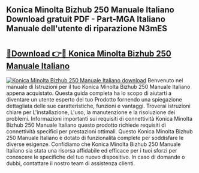 ## Konica Minolta Bizhub 250 Manuale Italiano Download gratuit PDF - Part-MGA Italiano Manuale dell'utente di riparazione N3mES

# <h2><a href="http://dfbemd.blite.top/?on=Konica+Minolta+Bizhub+250+Manuale+Italiano">🔗Download 👉🔴 Konica Minolta Bizhub 250 Manuale Italiano</a></h2>

[![Konica Minolta Bizhub 250 Manuale Italiano download](https://i.imgur.com/lujVjoI.png)](http://dfbemd.blite.top/?on=Konica+Minolta+Bizhub+250+Manuale+Italiano)
Benvenuto nel manuale di Istruzioni per il tuo Konica Minolta Bizhub 250 Manuale Italiano appena acquistato. Questa guida completa ha lo scopo di aiutarti a diventare un utente esperto del tuo Prodotto fornendo una spiegazione dettagliata delle sue caratteristiche, funzioni e vantaggi. Troverai istruzioni chiare per L'installazione, L'uso, la manutenzione e la risoluzione dei problemi. Informazioni importanti sui requisiti di connettività Konica Minolta Bizhub 250 Manuale Italiano questo prodotto richiede requisiti di connettività specifici per prestazioni ottimali. Questo Konica Minolta Bizhub 250 Manuale Italiano è dotato di funzionalità complete per soddisfare le diverse esigenze. Confidiamo che Konica Minolta Bizhub 250 Manuale Italiano sia stata una risorsa affidabile ed efficace per i tuoi sforzi per conoscere le specifiche del tuo nuovo dispositivo. In caso di domande o dubbi, contattare il nostro team di assistenza clienti.
